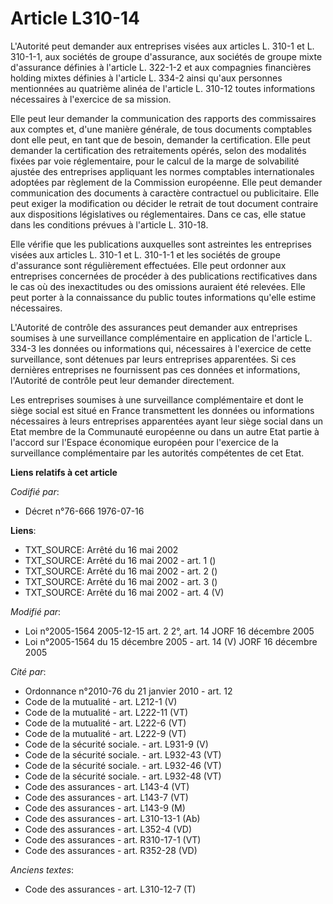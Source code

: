 # Article L310-14

L'Autorité peut demander aux entreprises visées aux articles L. 310-1 et L. 310-1-1, aux sociétés de groupe d'assurance, aux
sociétés de groupe mixte d'assurance définies à l'article L. 322-1-2 et aux compagnies financières holding mixtes définies à
l'article L. 334-2 ainsi qu'aux personnes mentionnées au quatrième alinéa de l'article L. 310-12 toutes informations
nécessaires à l'exercice de sa mission.

Elle peut leur demander la communication des rapports des commissaires aux comptes et, d'une manière générale, de tous
documents comptables dont elle peut, en tant que de besoin, demander la certification. Elle peut demander la certification
des retraitements opérés, selon des modalités fixées par voie réglementaire, pour le calcul de la marge de solvabilité
ajustée des entreprises appliquant les normes comptables internationales adoptées par règlement de la Commission européenne.
Elle peut demander communication des documents à caractère contractuel ou publicitaire. Elle peut exiger la modification ou
décider le retrait de tout document contraire aux dispositions législatives ou réglementaires. Dans ce cas, elle statue dans
les conditions prévues à l'article L. 310-18.

Elle vérifie que les publications auxquelles sont astreintes les entreprises visées aux articles L. 310-1 et L. 310-1-1 et
les sociétés de groupe d'assurance sont régulièrement effectuées. Elle peut ordonner aux entreprises concernées de procéder à
des publications rectificatives dans le cas où des inexactitudes ou des omissions auraient été relevées. Elle peut porter à
la connaissance du public toutes informations qu'elle estime nécessaires.

L'Autorité de contrôle des assurances peut demander aux entreprises soumises à une surveillance complémentaire en application
de l'article L. 334-3 les données ou informations qui, nécessaires à l'exercice de cette surveillance, sont détenues par
leurs entreprises apparentées. Si ces dernières entreprises ne fournissent pas ces données et informations, l'Autorité de
contrôle peut leur demander directement.

Les entreprises soumises à une surveillance complémentaire et dont le siège social est situé en France transmettent les
données ou informations nécessaires à leurs entreprises apparentées ayant leur siège social dans un Etat membre de la
Communauté européenne ou dans un autre Etat partie à l'accord sur l'Espace économique européen pour l'exercice de la
surveillance complémentaire par les autorités compétentes de cet Etat.

**Liens relatifs à cet article**

_Codifié par_:

  - Décret n°76-666 1976-07-16

**Liens**:

  - TXT_SOURCE: Arrêté du 16 mai 2002
  - TXT_SOURCE: Arrêté du 16 mai 2002 - art. 1 ()
  - TXT_SOURCE: Arrêté du 16 mai 2002 - art. 2 ()
  - TXT_SOURCE: Arrêté du 16 mai 2002 - art. 3 ()
  - TXT_SOURCE: Arrêté du 16 mai 2002 - art. 4 (V)

_Modifié par_:

  - Loi n°2005-1564 2005-12-15 art. 2 2°, art. 14 JORF 16 décembre 2005
  - Loi n°2005-1564 du 15 décembre 2005 - art. 14 (V) JORF 16 décembre 2005

_Cité par_:

  - Ordonnance n°2010-76 du 21 janvier 2010 - art. 12
  - Code de la mutualité - art. L212-1 (V)
  - Code de la mutualité - art. L222-11 (VT)
  - Code de la mutualité - art. L222-6 (VT)
  - Code de la mutualité - art. L222-9 (VT)
  - Code de la sécurité sociale. - art. L931-9 (V)
  - Code de la sécurité sociale. - art. L932-43 (VT)
  - Code de la sécurité sociale. - art. L932-46 (VT)
  - Code de la sécurité sociale. - art. L932-48 (VT)
  - Code des assurances - art. L143-4 (VT)
  - Code des assurances - art. L143-7 (VT)
  - Code des assurances - art. L143-9 (M)
  - Code des assurances - art. L310-13-1 (Ab)
  - Code des assurances - art. L352-4 (VD)
  - Code des assurances - art. R310-17-1 (VT)
  - Code des assurances - art. R352-28 (VD)

_Anciens textes_:

  - Code des assurances - art. L310-12-7 (T)
